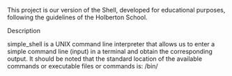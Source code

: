 This project is our version of the Shell, developed for educational purposes, following the guidelines of the Holberton School.



Description

simple_shell is a UNIX command line interpreter that allows us to enter a simple command line (input) in a terminal and obtain the corresponding output. It should be noted that the standard location of the available commands or executable files or commands is: /bin/



